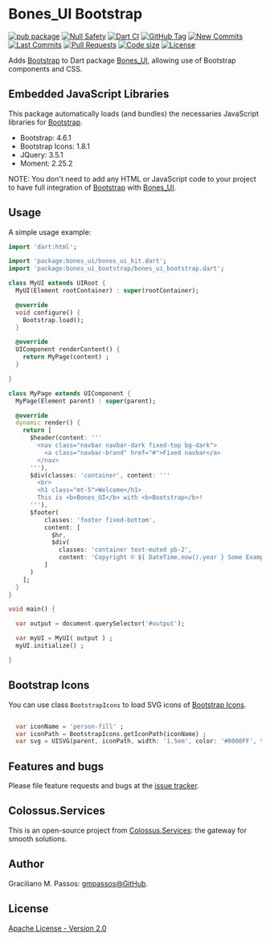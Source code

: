# Bones_UI Bootstrap

[![pub package](https://img.shields.io/pub/v/bones_ui_bootstrap.svg?logo=dart&logoColor=00b9fc)](https://pub.dartlang.org/packages/bones_ui_bootstrap)
[![Null Safety](https://img.shields.io/badge/null-safety-brightgreen)](https://dart.dev/null-safety)
[![Dart CI](https://github.com/Colossus-Services/bones_ui_bootstrap/actions/workflows/dart.yml/badge.svg?branch=master)](https://github.com/Colossus-Services/bones_ui_bootstrap/actions/workflows/dart.yml)
[![GitHub Tag](https://img.shields.io/github/v/tag/Colossus-Services/bones_ui_bootstrap?logo=git&logoColor=white)](https://github.com/Colossus-Services/bones_ui_bootstrap/releases)
[![New Commits](https://img.shields.io/github/commits-since/Colossus-Services/bones_ui_bootstrap/latest?logo=git&logoColor=white)](https://github.com/Colossus-Services/bones_ui_bootstrap/network)
[![Last Commits](https://img.shields.io/github/last-commit/Colossus-Services/bones_ui_bootstrap?logo=git&logoColor=white)](https://github.com/Colossus-Services/bones_ui_bootstrap/commits/master)
[![Pull Requests](https://img.shields.io/github/issues-pr/Colossus-Services/bones_ui_bootstrap?logo=github&logoColor=white)](https://github.com/Colossus-Services/bones_ui_bootstrap/pulls)
[![Code size](https://img.shields.io/github/languages/code-size/Colossus-Services/bones_ui_bootstrap?logo=github&logoColor=white)](https://github.com/Colossus-Services/bones_ui_bootstrap)
[![License](https://img.shields.io/github/license/Colossus-Services/bones_ui_bootstrap?logo=open-source-initiative&logoColor=green)](https://github.com/Colossus-Services/bones_ui_bootstrap/blob/master/LICENSE)


Adds [Bootstrap][bootstrap] to Dart package [Bones_UI][bones_ui], allowing use of Bootstrap components and CSS.

## Embedded JavaScript Libraries 

This package automatically loads (and bundles) the necessaries JavaScript libraries for [Bootstrap][bootstrap].

- Bootstrap: 4.6.1
- Bootstrap Icons: 1.8.1
- JQuery: 3.5.1
- Moment: 2.25.2

NOTE: You don't need to add any HTML or JavaScript code to your project to have full integration of
[Bootstrap][bootstrap] with [Bones_UI][bones_ui].

## Usage

A simple usage example:

```dart
import 'dart:html';

import 'package:bones_ui/bones_ui_kit.dart';
import 'package:bones_ui_bootstrap/bones_ui_bootstrap.dart';

class MyUI extends UIRoot {
  MyUI(Element rootContainer) : super(rootContainer);

  @override
  void configure() {
    Bootstrap.load();
  }

  @override
  UIComponent renderContent() {
    return MyPage(content) ;
  }

}

class MyPage extends UIComponent {
  MyPage(Element parent) : super(parent);

  @override
  dynamic render() {
    return [
      $header(content: '''
        <nav class="navbar navbar-dark fixed-top bg-dark">
          <a class="navbar-brand" href="#">Fixed navbar</a>
        </nav>
      '''),
      $div(classes: 'container', content: '''
        <br>
        <h1 class="mt-5">Welcome</h1>
        This is <b>Bones_UI</b> with <b>Bootstrap</b>!
      '''),
      $footer(
          classes: 'footer fixed-bottom',
          content: [
            $hr,
            $div(
              classes: 'container text-muted pb-2',
              content: 'Copyright © ${ DateTime.now().year } Some Example')
          ]
      )
    ];
  }
}

void main() {

  var output = document.querySelector('#output');

  var myUI = MyUI( output ) ;
  myUI.initialize() ;

}

```

## Bootstrap Icons

You can use class `BootstrapIcons` to load SVG icons of [Bootstrap Icons][bootstrap_icons].

```dart

  var iconName = 'person-fill' ;
  var iconPath = BootstrapIcons.getIconPath(iconName) ;
  var svg = UISVG(parent, iconPath, width: '1.5em', color: '#0000FF', title: 'User') ;

```


## Features and bugs

Please file feature requests and bugs at the [issue tracker][tracker].

[tracker]: https://github.com/Colossus-Services/bones_ui_bootstrap/issues

## Colossus.Services

This is an open-source project from [Colossus.Services][colossus]:
the gateway for smooth solutions.

## Author

Graciliano M. Passos: [gmpassos@GitHub][gmpassos_github].

## License

[Apache License - Version 2.0][apache_license]


[gmpassos_github]: https://github.com/gmpassos
[colossus]: https://colossus.services/
[bones_ui]: https://pub.dev/packages/bones_ui
[bootstrap]: https://getbootstrap.com/
[bootstrap_icons]: https://icons.getbootstrap.com/
[apache_license]: https://www.apache.org/licenses/LICENSE-2.0.txt

